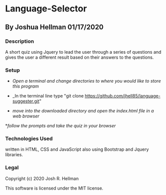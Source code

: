 # Language-Selector 

## By Joshua Hellman 01/17/2020

### Description
A short quiz using Jquery to lead the user through a series of questions and gives the user a different result based on their answers to the questions.

### Setup

* _Open a terminal and change directories to where you would like to store this program_

* _In the terminal line type "git clone https://github.com/jhell85/language-suggester.git"

* _move into the downloaded directory and open the index.html file in a web browser_

*_follow the prompts and take the quiz in your browser_


### Technologies Used

 written in HTML, CSS and JavaScript also using Bootstrap and Jquery libraries.

### Legal

Copyright (c) 2020 Josh R. Hellman

This software is licensed under the MIT license.
